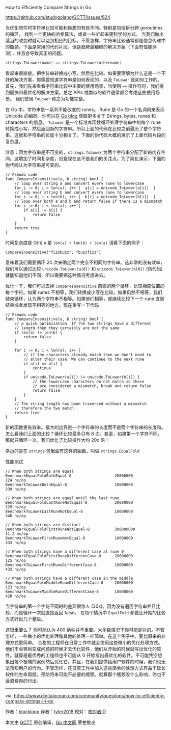 
How to Efficiently Compare Strings in Go

https://github.com/studygolang/GCTT/issues/624

当优化软件时字符串比较可能和你想的有些不同。特别是包括拆分跨 goroutines 的循环， 找到一个更快的哈希算法，或者一些听起来更科学的方式。
当我们做出适当的改变时就可以达到相应的目标。不管怎样，字符串比较通常都是信息传递中的瓶颈。下面是常用的代码片段，但是趋势最糟糕的解决方案（下面有性能评测），并且会导致真正的问题。
```go
strings.ToLower(name) == strings.ToLower(othername)
```
看起来很直接。把字符串转换成小写，然后在比较。如果要理解为什么这是一个不好的解决方案，你需要知道字符串是如何表现的，以及 `ToLower` 是如何工作的。
首先，我们先来看看字符串比较中主要的使用场景，当使用 `==` 操作符时，我们得到最快和最优化的解决方案。总之 APIs 或类似的软件通常都会考虑这些使用场景。
我们使用 `ToLower` 称之为功能完备。

在 Go 中，字符串是一系列不能改变的 runes。 Rune 是 Go 的一个名词用来表示 Unicode 的编码。你可以在 [Go blog](https://blog.golang.org/strings) 获取更多关于 Strings, bytes, runes 和 characters 的信息。 `ToLower` 是一个标准库函数循环处理字符串中的每个 rune 转换成小写，然后返回新的字符串。所以上面的代码在比较之前遍历了整个字符串。这就和字符串的长度十分相关了。下面的伪代码大概的展示了上面代码片段的复杂度。

注意：因为字符串是不可变的，`strings.ToLower` 为两个字符串分配了新的内存空间。这增加了时间复杂度，但是现在这不是我们的关注点。为了简化演示，下面的伪代码认为字符串是可变的。
```
// Pseudo code
func CompareInsensitive(a, b string) bool {
    // loop over string a and convert every rune to lowercase
    for i := 0; i < len(a); i++ {  a[i] = unicode.ToLower(a[i])  }
    // loop over string b and convert every rune to lowercase
    for i := 0; i < len(b); i++ {  b[i] = unicode.ToLower(b[i])  }
    // loop over both a and b and return false if there is a mismatch
    for i := 0; i < len(a); i++ {
        if a[i] != b[i] {
            return false
        }
    }
    return true
}
```
时间复杂度是 O(n) `n` 是 `len(a) + len(b) + len(a)` 请看下面的例子：
```
CompareInsensitive("fizzbuzz", "buzzfizz")
```
意味着我们需要循环 24 次来确定两个完全不相同的字符串。这非常的没有效率，我们可以通过比较 `unicode.ToLower(a[0])` 和 `unicode.ToLower(b[0])` (伪代码)就能知道他们不同，所以需要把这种情况考虑进去。

优化一下，我们可以去掉 `CompareInsensitive` 前面的两个循环，比较相应位置的每个字符。如果 runes 不相等，我们转换成小写在比较。如果仍然不相等，我们结束循环，认为两个字符串不相等。如果他们相等，就继续比较下一个 rune 直到结束或者发现不相等的地方。现在重写一下代码

```
// Pseudo code
func CompareInsensitive(a, b string) bool {
    // a quick optimization. If the two strings have a different
    // length then they certainly are not the same
    if len(a) != len(b) {
        return false
    }

    for i := 0; i < len(a); i++ {
        // if the characters already match then we don't need to
        // alter their case. We can continue to the next rune
        if a[i] == b[i] {
            continue
        }
        if unicode.ToLower(a[i]) != unicode.ToLower(b[i]) {
            // the lowercase characters do not match so these
            // are considered a mismatch, break and return false
            return false
        }
    }
    // The string length has been traversed without a mismatch
    // therefore the two match
    return true
}
```
新的函数更有效率。最大的边界是一个字符串的长度而不是两个字符串的长度和。怎么看我们上面的比较？循环比较最多只有 8 次。甚至，如果第一个字符不同，那就只循环一次。我们优化了比较操作大约 20x 倍！

幸运的是在 `strings` 包里面有这样的函数。叫做 `strings.EqualFold`

性能测试
```
// When both strings are equal
BenchmarkEqualFoldBothEqual-8                   20000000               124 ns/op
BenchmarkToLowerBothEqual-8                     10000000               339 ns/op

// When both strings are equal until the last rune
BenchmarkEqualFoldLastRuneNotEqual-8            20000000               129 ns/op
BenchmarkToLowerLastRuneNotEqual-8              10000000               346 ns/op

// When both strings are distinct
BenchmarkEqualFoldFirstRuneNotEqual-8           300000000             11.2 ns/op
BenchmarkToLowerFirstRuneNotEqual-8             10000000               333 ns/op

// When both strings have a different case at rune 0
BenchmarkEqualFoldFirstRuneDifferentCase-8      20000000               125 ns/op
BenchmarkToLowerFirstRuneDifferentCase-8        10000000               433 ns/op

// When both strings have a different case in the middle
BenchmarkEqualFoldMiddleRuneDifferentCase-8     20000000               123 ns/op
BenchmarkToLowerMiddleRuneDifferentCase-8       10000000               428 ns/op
```
当字符串的第一个字符不同时的差异很惊人 (30x)。因为没有遍历字符串并且比较，而是循环一次就直接返回 false。
在每个情况中 `EqualFold` 都要比开始的比较方式好出几个量级。

这很重要么？
你可能认为 400 纳秒并不重要。大多数情况下你可能是对的。不管怎样，一些微小的优化处理像其他的处理一样简单。在这个例子中，要比原来的处理方式更简单。
合格的工程师在日常工作中就会使用这些微小的优化处理方式。他们不会等到变成问题的时候才去优化软件，他们从开始的时候就写出优化的软件。就算是最优秀的工程师也不可能从 0 开始写出最优化的软件。不可能凭空想象出每个极端的案例然后优化它。并且，在我们提供给用户软件的时候，我们也无法预知用户的行为。不管怎样，在日常工作中加入这些简单的处理方式有益于延长软件的生命周期，预防将来可能不必要的瓶颈。就算那个瓶颈没什么影响，你也不会浪费你的付出。

----------------

via: https://www.digitalocean.com/community/questions/how-to-efficiently-compare-strings-in-go

作者：[blockloop](https://www.digitalocean.com/community/users/blockloop)
译者：[tyler2018](https://github.com/tyler2018)
校对：[校对者ID](https://github.com/校对者ID)

本文由 [GCTT](https://github.com/studygolang/GCTT) 原创编译，[Go 中文网](https://studygolang.com/) 荣誉推出
